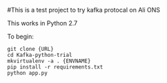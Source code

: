 #This is a test project to try kafka protocal on Ali ONS

This works in Python 2.7

To begin: 
```
git clone {URL}
cd Kafka-python-trial
mkvirtualenv -a . {ENVNAME}
pip install -r requirements.txt
python app.py
```
